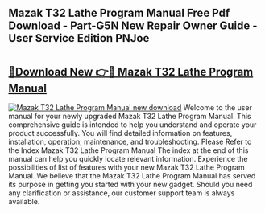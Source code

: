 ## Mazak T32 Lathe Program Manual Free Pdf Download - Part-G5N New Repair Owner Guide - User Service Edition PNJoe

# <h2><a href="http://bc55494.oget.top/?id=Mazak+T32+Lathe+Program+Manual">🔗Download New 👉🔴 Mazak T32 Lathe Program Manual</a></h2>

[![Mazak T32 Lathe Program Manual new download](https://i.imgur.com/5g1atiW.png)](http://bc55494.oget.top/?id=Mazak+T32+Lathe+Program+Manual)
Welcome to the user manual for your newly upgraded Mazak T32 Lathe Program Manual. This comprehensive guide is intended to help you understand and operate your product successfully. You will find detailed information on features, installation, operation, maintenance, and troubleshooting. Please Refer to the Index Mazak T32 Lathe Program Manual The index at the end of this manual can help you quickly locate relevant information. Experience the possibilities of list of features with your new Mazak T32 Lathe Program Manual. We believe that the Mazak T32 Lathe Program Manual has served its purpose in getting you started with your new gadget. Should you need any clarification or assistance, our customer support team is always available.
